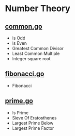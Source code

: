 # Number Theory

## [common.go](common.go)

- Is Odd
- Is Even
- Greatest Common Divisor
- Least Common Multiple
- Integer square root

## [fibonacci.go](finonacci.go)

- Fibonacci

## [prime.go](prime.go)

- Is Prime
- Sieve Of Eratosthenes
- Largest Prime Below
- Largest Prime Factor
